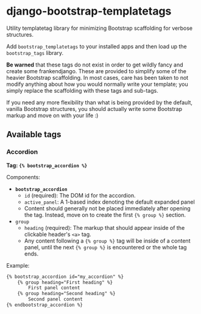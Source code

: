 django-bootstrap-templatetags
=============================

Utility templatetag library for minimizing Bootstrap scaffolding for verbose structures.

Add ``bootstrap_templatetags`` to your installed apps and then load up the ``bootstrap_tags`` library.

**Be warned** that these tags do not exist in order to get wildly fancy and create some frankendjango.  These are provided to simplify some of the heavier Bootstrap scaffolding.  In most cases, care has been taken to not modify anything about how you would normally write your template; you simply replace the scaffolding with these tags and sub-tags.

If you need any more flexibility than what is being provided by the default, vanilla Bootstrap structures, you should actually write some Bootstrap markup and move on with your life :)

## Available tags

### Accordion
**Tag: ``{% bootstrap_accordion %}``**

Components:

* **``bootstrap_accordion``**
    * ``id`` (required): The DOM id for the accordion.
    * ``active_panel``: A 1-based index denoting the default expanded panel
    * Content should generally not be placed immediately after opening the tag.  Instead, move on to create the first ``{% group %}`` section.
* ``group``
    * ``heading`` (required): The markup that should appear inside of the clickable header's ``<a>`` tag.
    * Any content following a ``{% group %}`` tag will be inside of a content panel, until the next ``{% group %}`` is encountered or the whole tag ends.

Example:

```html
{% bootstrap_accordion id="my_accordion" %}
    {% group heading="First heading" %}
        First panel content
    {% group heading="Second heading" %}
        Second panel content
{% endbootstrap_accordion %}
```

